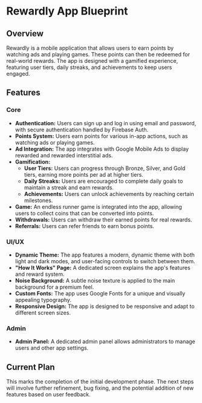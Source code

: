# Rewardly App Blueprint

## Overview

Rewardly is a mobile application that allows users to earn points by watching ads and playing games. These points can then be redeemed for real-world rewards. The app is designed with a gamified experience, featuring user tiers, daily streaks, and achievements to keep users engaged.

## Features

### Core

- **Authentication:** Users can sign up and log in using email and password, with secure authentication handled by Firebase Auth.
- **Points System:** Users earn points for various in-app actions, such as watching ads or playing games.
- **Ad Integration:** The app integrates with Google Mobile Ads to display rewarded and rewarded interstitial ads.
- **Gamification:**
  - **User Tiers:** Users can progress through Bronze, Silver, and Gold tiers, earning more points per ad at higher tiers.
  - **Daily Streaks:** Users are encouraged to complete daily goals to maintain a streak and earn rewards.
  - **Achievements:** Users can unlock achievements by reaching certain milestones.
- **Game:** An endless runner game is integrated into the app, allowing users to collect coins that can be converted into points.
- **Withdrawals:** Users can withdraw their earned points for real rewards.
- **Referrals:** Users can refer friends to earn bonus points.

### UI/UX

- **Dynamic Theme:** The app features a modern, dynamic theme with both light and dark modes, and user-facing controls to switch between them.
- **"How It Works" Page:** A dedicated screen explains the app's features and reward system.
- **Noise Background:** A subtle noise texture is applied to the main background for a premium feel.
- **Custom Fonts:** The app uses Google Fonts for a unique and visually appealing typography.
- **Responsive Design:** The app is designed to be responsive and adapt to different screen sizes.

### Admin

- **Admin Panel:** A dedicated admin panel allows administrators to manage users and other app settings.

## Current Plan

This marks the completion of the initial development phase. The next steps will involve further refinement, bug fixing, and the potential addition of new features based on user feedback.
